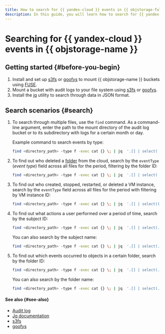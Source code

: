 ```yaml
---
title: How to search for {{ yandex-cloud }} events in {{ objstorage-full-name }}
description: In this guide, you will learn how to search for {{ yandex-cloud }} events in {{ objstorage-name }}.
---
```


# Searching for {{ yandex-cloud }} events in {{ objstorage-name }}

## Getting started {#before-you-begin}
1. Install and set up [s3fs](../../storage/tools/s3fs.md) or [goofys](../../storage/tools/goofys.md) to mount {{ objstorage-name }} buckets using [FUSE](https://en.wikipedia.org/wiki/Filesystem_in_Userspace).
1. Mount a bucket with audit logs to your file system using [s3fs](../../storage/tools/s3fs.md#mounting-bucket) or [goofys](../../storage/tools/goofys.md#bucket-mounting).
1. Install the [jq](https://stedolan.github.io/jq) utility to search through data in JSON format.

## Search scenarios {#search}

1. To search through multiple files, use the `find` command. As a command-line argument, enter the path to the mount directory of the audit log bucket or to its subdirectory with logs for a certain month or day.

   Example command to search events by type:

   ```bash
   find <directory_path> -type f -exec cat {} \; | jq  '.[] | select( .event_type == "{{ at-event-prefix }}.audit.iam.CreateServiceAccount")'
   ```

1. To find out who deleted a [folder](../../resource-manager/concepts/resources-hierarchy.md#folder) from the cloud, search by the `eventType` (_event type_) field across all files for the period, filtering by the folder ID:

   ```bash
   find <directory_path> -type f -exec cat {} \; | jq  '.[] | select( .event_type == "{{ at-event-prefix }}.audit.resourcemanager.DeleteFolder" and .details.folder_id == "<folder_ID>") | .authentication'
   ```

1. To find out who created, stopped, restarted, or deleted a VM instance, search by the `eventType` field across all files for the period with filtering by VM instance ID:

   
   ```bash
   find <directory_path> -type f -exec cat {} \; | jq  '.[] | select((.event_type | test("yandex\\.cloud\\.audit\\.compute\\..*Instance")) and .details.instance_id == "<VM_instance_ID>") | .authentication'
   ```



1. To find out what actions a user performed over a period of time, search by the subject ID:

   ```bash
   find <directory_path> -type f -exec cat {} \; | jq  '.[] | select(.authentication.subject_id == "<user_ID>" and .event_time > "2021-03-01" and .event_time < "2021-04-01")'
   ```

   You can also search by the subject name:

   ```bash
   find <directory_path> -type f -exec cat {} \; | jq  '.[] | select(.authentication.subject_name == "<username>" and .event_time > "2021-03-01" and .event_time < "2021-04-01")'
   ```

1. To find out which events occurred to objects in a certain folder, search by the folder ID:

   ```bash
   find <directory_path> -type f -exec cat {} \; | jq  '.[] | select(.resource_metadata != null and .resource_metadata.path != null) | select( .resource_metadata.path[] | .resource_type == "resource-manager.folder" and .resource_id == "<folder_ID>")'
   ```

   You can also search by the folder name:

   ```bash
   find <directory_path> -type f -exec cat {} \; | jq  '.[] | select(.resource_metadata != null and .resource_metadata.path != null) | select( .resource_metadata.path[] | .resource_type == "resource-manager.folder" and .resource_name == "<folder_name>")'
   ```

#### See also {#see-also}

* [Audit log](../concepts/format.md)
* [Jq documentation](https://stedolan.github.io/jq/tutorial)
* [s3fs](../../storage/tools/s3fs.md)
* [goofys](../../storage/tools/goofys.md)
